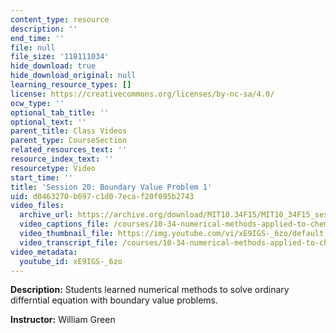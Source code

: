 ```yaml
---
content_type: resource
description: ''
end_time: ''
file: null
file_size: '118111034'
hide_download: true
hide_download_original: null
learning_resource_types: []
license: https://creativecommons.org/licenses/by-nc-sa/4.0/
ocw_type: ''
optional_tab_title: ''
optional_text: ''
parent_title: Class Videos
parent_type: CourseSection
related_resources_text: ''
resource_index_text: ''
resourcetype: Video
start_time: ''
title: 'Session 20: Boundary Value Problem 1'
uid: d0463270-b697-c1d0-7eca-f20f095b2743
video_files:
  archive_url: https://archive.org/download/MIT10.34F15/MIT10_34F15_ses20_300k.mp4
  video_captions_file: /courses/10-34-numerical-methods-applied-to-chemical-engineering-fall-2015/9c563e3179995722ad7070693474d681_xE9IGS-_6zo.vtt
  video_thumbnail_file: https://img.youtube.com/vi/xE9IGS-_6zo/default.jpg
  video_transcript_file: /courses/10-34-numerical-methods-applied-to-chemical-engineering-fall-2015/0d55b42ca3c1034832b306058cf87203_xE9IGS-_6zo.pdf
video_metadata:
  youtube_id: xE9IGS-_6zo
---
```


**Description:** Students learned numerical methods to solve ordinary differntial equation with boundary value problems.

**Instructor:** William Green

